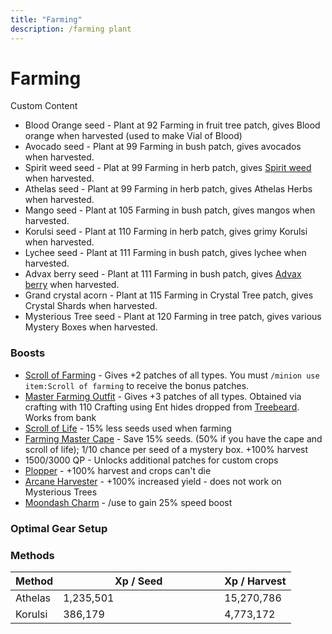 ```yaml
---
title: "Farming"
description: /farming plant
---
```


# Farming

Custom Content

- Blood Orange seed - Plant at 92 Farming in fruit tree patch, gives Blood orange when harvested (used to make Vial of Blood)
- Avocado seed - Plant at 99 Farming in bush patch, gives avocados when harvested.
- Spirit weed seed - Plat at 99 Farming in herb patch, gives [Spirit weed](herblore.md#divination-potion) when harvested.
- Athelas seed - Plant at 99 Farming in herb patch, gives Athelas Herbs when harvested.
- Mango seed - Plant at 105 Farming in bush patch, gives mangos when harvested.
- Korulsi seed - Plant at 110 Farming in herb patch, gives grimy Korulsi when harvested.
- Lychee seed - Plant at 111 Farming in bush patch, gives lychee when harvested.
- Advax berry seed - Plant at 111 Farming in bush patch, gives [Advax berry](herblore.md#divination-potion) when harvested.
- Grand crystal acorn - Plant at 115 Farming in Crystal Tree patch, gives Crystal Shards when harvested.
- Mysterious Tree seed - Plant at 120 Farming in tree patch, gives various Mystery Boxes when harvested.

### Boosts

- [Scroll of Farming](dungeoneering-training/dg-rewards.md#buyable-boosts-utility) - Gives +2 patches of all types. You must `/minion use item:Scroll of farming` to receive the bonus patches.
- [Master Farming Outfit](../custom-items/equippables/#master-farmer-outfit) - Gives +3 patches of all types. Obtained via crafting with 110 Crafting using Ent hides dropped from [Treebeard](../bso-custom-killables/demi-bosses/treebeard.md). Works from bank
- [Scroll of Life](dungeoneering-training/dg-rewards.md#buyable-boosts-utility) - 15% less seeds used when farming
- [Farming Master Cape](../custom-items/equippables/#master-capes) - Save 15% seeds. (50% if you have the cape and scroll of life); 1/10 chance per seed of a mystery box. +100% harvest
- 1500/3000 QP - Unlocks additional patches for custom crops
- [Plopper](../custom-items/pets.md#miscellaneous-pets) - +100% harvest and crops can't die
- [Arcane Harvester](invention/#inventions) - +100% increased yield - does not work on Mysterious Trees
- [Moondash Charm](broken-reference) - /use to gain 25% speed boost

### Optimal Gear Setup

### Methods

<table><thead><tr><th>Method</th><th width="242">Xp / Seed</th><th>Xp / Harvest</th></tr></thead><tbody><tr><td>Athelas</td><td>1,235,501</td><td>15,270,786</td></tr><tr><td>Korulsi</td><td>386,179</td><td>4,773,172</td></tr></tbody></table>
